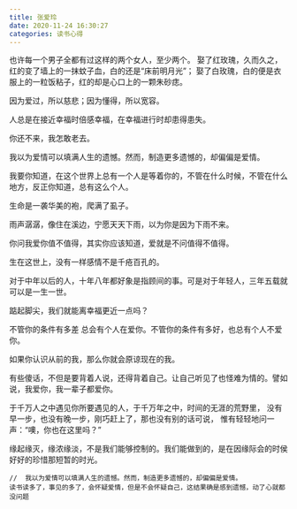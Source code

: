 ```yaml
---
title: 张爱玲
date: 2020-11-24 16:30:27
categories: 读书心得
---
```


也许每一个男子全都有过这样的两个女人，至少两个。
娶了红玫瑰，久而久之，红的变了墙上的一抹蚊子血，白的还是“床前明月光”；
娶了白玫瑰，白的便是衣服上的一粒饭粘子，红的却是心口上的一颗朱砂痣。

<!-- 我心口有朱砂痣，我床头有白月光 得不到的永远在搔动 真的是他妈的操蛋-->

因为爱过，所以慈悲；因为懂得，所以宽容。

人总是在接近幸福时倍感幸福，在幸福进行时却患得患失。

你还不来，我怎敢老去。

我以为爱情可以填满人生的遗憾。然而，制造更多遗憾的，却偏偏是爱情。

我要你知道，在这个世界上总有一个人是等着你的，不管在什么时候，不管在什么地方，反正你知道，总有这么个人。

生命是一袭华美的袍，爬满了虱子。

雨声潺潺，像住在溪边，宁愿天天下雨，以为你是因为下雨不来。

你问我爱你值不值得，其实你应该知道，爱就是不问值得不值得。

生在这世上，没有一样感情不是千疮百孔的。

对于中年以后的人，十年八年都好象是指顾间的事。可是对于年轻人，三年五载就可以是一生一世。

踮起脚尖，我们就能离幸福更近一点吗？

不管你的条件有多差 总会有个人在爱你。不管你的条件有多好，也总有个人不爱你。

如果你认识从前的我，那么你就会原谅现在的我。

有些傻话，不但是要背着人说，还得背着自己。让自己听见了也怪难为情的。譬如说，我爱你，我一辈子都爱你。

于千万人之中遇见你所要遇见的人，于千万年之中，时间的无涯的荒野里，
没有早一步，也没有晚一步，刚巧赶上了，那也没有别的话可说，
惟有轻轻地问一声：“噢，你也在这里吗？”

缘起缘灭，缘浓缘淡，不是我们能够控制的。我们能做到的，是在因缘际会的时侯好好的珍惜那短暂的时光。

```
//  我以为爱情可以填满人生的遗憾。然而，制造更多遗憾的，却偏偏是爱情。
读书读多了，事见的多了，会怀疑爱情，但是不会怀疑自己，这结果确是感到遗憾，动了心就都没问题

```
